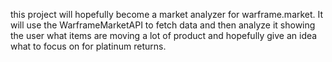 this project will hopefully become a market analyzer for warframe.market. It will use the WarframeMarketAPI to fetch data and then analyze it showing the user what items are moving a lot of product and hopefully give an idea what to focus on for platinum returns.
